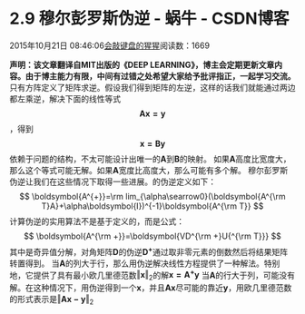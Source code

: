 
# 2.9 穆尔彭罗斯伪逆 - 蜗牛 - CSDN博客


2015年10月21日 08:46:06[会敲键盘的猩猩](https://me.csdn.net/u010182633)阅读数：1669


**声明：该文章翻译自MIT出版的《DEEP LEARNING》，博主会定期更新文章内容。由于博主能力有限，中间有过错之处希望大家给予批评指正，一起学习交流。**
只有方阵定义了矩阵求逆。假设我们得到矩阵的左逆，这样的话我们就能通过两边都左乘逆，解决下面的线性等式
$$
\boldsymbol{Ax=y}
$$
，得到
$$
\boldsymbol{x=By}
$$
依赖于问题的结构，不太可能设计出唯一的$\boldsymbol{A}$到$\boldsymbol{B}$的映射。
如果$\boldsymbol{A}$高度比宽度大，那么这个等式可能无解。如果$\boldsymbol{A}$宽度比高度大，那么可能有多个解。
穆尔彭罗斯伪逆让我们在这些情况下取得一些进展。的伪逆定义如下：
$$
\boldsymbol{A^{+}}=\rm lim_{\alpha\searrow0}(\boldsymbol{A^{\rm T}A}+\alpha\boldsymbol{I})^{-1}\boldsymbol{A^{\rm T}}
$$
计算伪逆的实用算法不是基于定义的，而是公式：
$$
\boldsymbol{A^{\rm +}}=\boldsymbol{VD^{\rm +}U{^{\rm T}}}
$$
其中是奇异值分解，对角矩阵$\boldsymbol{D}$的伪逆$\boldsymbol{D^{+}}$通过取非零元素的倒数然后将结果矩阵转置得到。
当$\boldsymbol{A}$的列大于行，那么用伪逆解决线性方程提供了一种解法。特别地，它提供了具有最小欧几里德范数$\Vert\boldsymbol{x}\Vert_{2}$的解$\boldsymbol{x=A^{+}y}$
当$\boldsymbol{A}$的行大于列，可能没有解。在这种情况下，用伪逆得到一个$\boldsymbol{x}$，并且$\boldsymbol{Ax}$尽可能的靠近$\boldsymbol{y}$，用欧几里德范数的形式表示是$\Vert\boldsymbol{Ax-y}\Vert_{2}$

